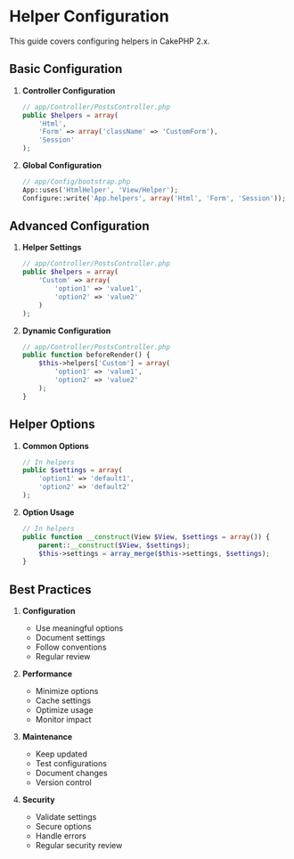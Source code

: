 # Helper Configuration

This guide covers configuring helpers in CakePHP 2.x.

## Basic Configuration

1. **Controller Configuration**
   ```php
   // app/Controller/PostsController.php
   public $helpers = array(
       'Html',
       'Form' => array('className' => 'CustomForm'),
       'Session'
   );
   ```

2. **Global Configuration**
   ```php
   // app/Config/bootstrap.php
   App::uses('HtmlHelper', 'View/Helper');
   Configure::write('App.helpers', array('Html', 'Form', 'Session'));
   ```

## Advanced Configuration

1. **Helper Settings**
   ```php
   // app/Controller/PostsController.php
   public $helpers = array(
       'Custom' => array(
           'option1' => 'value1',
           'option2' => 'value2'
       )
   );
   ```

2. **Dynamic Configuration**
   ```php
   // app/Controller/PostsController.php
   public function beforeRender() {
       $this->helpers['Custom'] = array(
           'option1' => 'value1',
           'option2' => 'value2'
       );
   }
   ```

## Helper Options

1. **Common Options**
   ```php
   // In helpers
   public $settings = array(
       'option1' => 'default1',
       'option2' => 'default2'
   );
   ```

2. **Option Usage**
   ```php
   // In helpers
   public function __construct(View $View, $settings = array()) {
       parent::__construct($View, $settings);
       $this->settings = array_merge($this->settings, $settings);
   }
   ```

## Best Practices

1. **Configuration**
   - Use meaningful options
   - Document settings
   - Follow conventions
   - Regular review

2. **Performance**
   - Minimize options
   - Cache settings
   - Optimize usage
   - Monitor impact

3. **Maintenance**
   - Keep updated
   - Test configurations
   - Document changes
   - Version control

4. **Security**
   - Validate settings
   - Secure options
   - Handle errors
   - Regular security review 